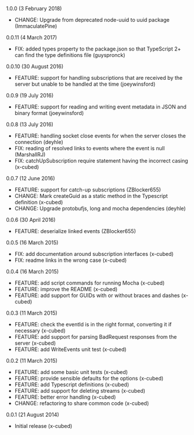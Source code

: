 1.0.0 (3 February 2018)
- CHANGE: Upgrade from deprecated node-uuid to uuid package (ImmaculatePine)

0.0.11 (4 March 2017)
- FIX: added types property to the package.json so that TypeScript 2+ can find the type definitions file (guyspronck)

0.0.10 (30 August 2016)
- FEATURE: support for handling subscriptions that are received by the server but unable to be handled at the time (joeywinsford)

0.0.9 (19 July 2016)
- FEATURE: support for reading and writing event metadata in JSON and binary format (joeywinsford)

0.0.8 (13 July 2016)
- FEATURE: handling socket close events for when the server closes the connection (deyhle)
- FIX: reading of resolved links to events where the event is null (MarshallRJ)
- FIX: catchUpSubscription require statement having the incorrect casing (x-cubed)

0.0.7 (12 June 2016)
- FEATURE: support for catch-up subscriptions (ZBlocker655)
- CHANGE: Mark createGuid as a static method in the Typescript definition (x-cubed)
- CHANGE: Upgrade protobufjs, long and mocha dependencies (deyhle)

0.0.6 (30 April 2016)
- FEATURE: deserialize linked events (ZBlocker655)

0.0.5 (16 March 2015)
- FIX: add documentation around subscription interfaces (x-cubed)
- FIX: readme links in the wrong case (x-cubed)

0.0.4 (16 March 2015)
- FEATURE: add script commands for running Mocha (x-cubed)
- FEATURE: improve the README (x-cubed)
- FEATURE: add support for GUIDs with or without braces and dashes (x-cubed)

0.0.3 (11 March 2015)
- FEATURE: check the eventId is in the right format, converting it if necessary (x-cubed)
- FEATURE: add support for parsing BadRequest responses from the server (x-cubed)
- FEATURE: add WriteEvents unit test (x-cubed)

0.0.2 (11 March 2015)
- FEATURE: add some basic unit tests (x-cubed)
- FEATURE: provide sensible defaults for the options (x-cubed)
- FEATURE: add Typescript definitions (x-cubed)
- FEATURE: add support for deleting streams (x-cubed)
- FEATURE: better error handling (x-cubed)
- CHANGE: refactoring to share common code (x-cubed)

0.0.1 (21 August 2014)
- Initial release (x-cubed)